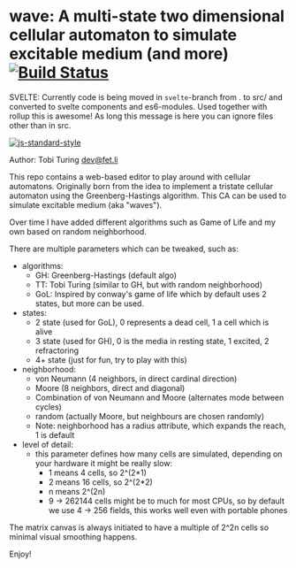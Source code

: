 wave: A multi-state two dimensional cellular automaton to simulate excitable medium (and more) [![Build Status](https://travis-ci.org/hexagon6/wave.svg?branch=master)](https://travis-ci.org/hexagon6/wave)
==============================================================================================


SVELTE: Currently code is being moved in `svelte`-branch from . to src/ and converted to svelte components and es6-modules.
Used together with rollup this is awesome! As long this message is here you can ignore files other than in src.

[![js-standard-style](https://img.shields.io/badge/code%20style-standard-brightgreen.svg)](http://standardjs.com)

Author: Tobi Turing <dev@fet.li>

This repo contains a web-based editor to play around with cellular automatons.
Originally born from the idea to implement a tristate cellular automaton using the Greenberg-Hastings algorithm.
This CA can be used to simulate excitable medium (aka "waves").

Over time I have added different algorithms such as Game of Life and my own based on random neighborhood.

There are multiple parameters which can be tweaked, such as:

* algorithms:
	* GH: Greenberg-Hastings (default algo)
    * TT: Tobi Turing (similar to GH, but with random neighborhood)
    * GoL: Inspired by conway's game of life which by default uses 2 states, but more can be used.
* states:
	* 2 state (used for GoL), 0 represents a dead cell, 1 a cell which is alive
	* 3 state (used for GH), 0 is the media in resting state, 1 excited, 2 refractoring
    * 4+ state (just for fun, try to play with this)
* neighborhood:
	* von Neumann (4 neighbors, in direct cardinal direction)
	* Moore (8 neighbors, direct and diagonal)
    * Combination of von Neumann and Moore (alternates mode between cycles)
	* random (actually Moore, but neighbours are chosen randomly)
	* Note: neighborhood has a radius attribute, which expands the reach, 1 is default
* level of detail:
	* this parameter defines how many cells are simulated, depending on your hardware it might be really slow:
		* 1 means 4 cells, so 2^(2*1)
		* 2 means 16 cells, so 2^(2*2)
		* n means 2^(2n)
		* 9 -> 262144 cells might be to much for most CPUs, so by default we use 4 -> 256 fields, this works well even with portable phones

The matrix canvas is always initiated to have a multiple of 2^2n cells so minimal visual smoothing happens.

Enjoy!
